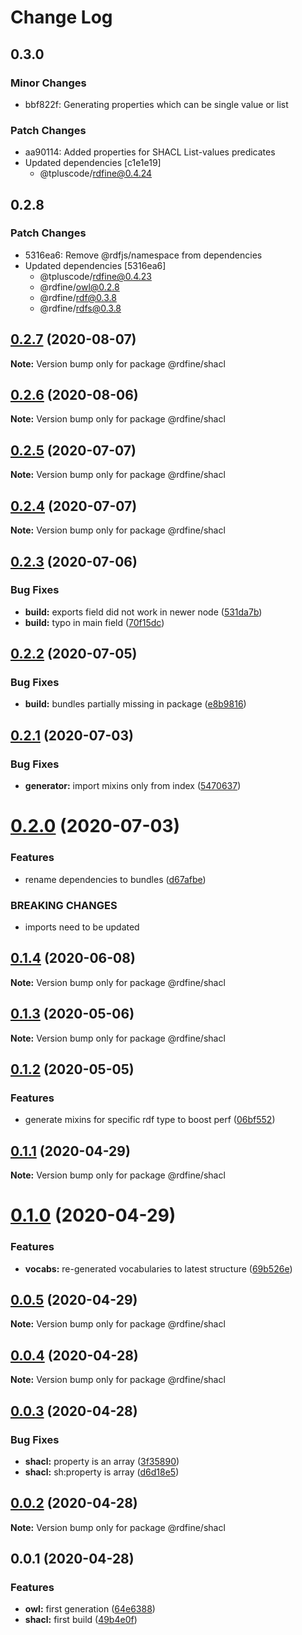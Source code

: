 # Change Log

## 0.3.0

### Minor Changes

- bbf822f: Generating properties which can be single value or list

### Patch Changes

- aa90114: Added properties for SHACL List-values predicates
- Updated dependencies [c1e1e19]
  - @tpluscode/rdfine@0.4.24

## 0.2.8

### Patch Changes

- 5316ea6: Remove @rdfjs/namespace from dependencies
- Updated dependencies [5316ea6]
  - @tpluscode/rdfine@0.4.23
  - @rdfine/owl@0.2.8
  - @rdfine/rdf@0.3.8
  - @rdfine/rdfs@0.3.8

## [0.2.7](https://github.com/tpluscode/rdfine/compare/@rdfine/shacl@0.2.6...@rdfine/shacl@0.2.7) (2020-08-07)

**Note:** Version bump only for package @rdfine/shacl

## [0.2.6](https://github.com/tpluscode/rdfine/compare/@rdfine/shacl@0.2.5...@rdfine/shacl@0.2.6) (2020-08-06)

**Note:** Version bump only for package @rdfine/shacl

## [0.2.5](https://github.com/tpluscode/rdfine/compare/@rdfine/shacl@0.2.4...@rdfine/shacl@0.2.5) (2020-07-07)

**Note:** Version bump only for package @rdfine/shacl

## [0.2.4](https://github.com/tpluscode/rdfine/compare/@rdfine/shacl@0.2.3...@rdfine/shacl@0.2.4) (2020-07-07)

**Note:** Version bump only for package @rdfine/shacl

## [0.2.3](https://github.com/tpluscode/rdfine/compare/@rdfine/shacl@0.2.2...@rdfine/shacl@0.2.3) (2020-07-06)

### Bug Fixes

- **build:** exports field did not work in newer node ([531da7b](https://github.com/tpluscode/rdfine/commit/531da7bd23faa2ad5b1bacec1c5a76e44d6190ab))
- **build:** typo in main field ([70f15dc](https://github.com/tpluscode/rdfine/commit/70f15dcacf45694b5490558a49dbb04b014b323f))

## [0.2.2](https://github.com/tpluscode/rdfine/compare/@rdfine/shacl@0.2.1...@rdfine/shacl@0.2.2) (2020-07-05)

### Bug Fixes

- **build:** bundles partially missing in package ([e8b9816](https://github.com/tpluscode/rdfine/commit/e8b9816cc583f1f756a649107bdcd3fabebb5880))

## [0.2.1](https://github.com/tpluscode/rdfine/compare/@rdfine/shacl@0.2.0...@rdfine/shacl@0.2.1) (2020-07-03)

### Bug Fixes

- **generator:** import mixins only from index ([5470637](https://github.com/tpluscode/rdfine/commit/5470637ee51480bafa76e28d92a92a169d86d180))

# [0.2.0](https://github.com/tpluscode/rdfine/compare/@rdfine/shacl@0.1.4...@rdfine/shacl@0.2.0) (2020-07-03)

### Features

- rename dependencies to bundles ([d67afbe](https://github.com/tpluscode/rdfine/commit/d67afbe596bc1d91c1a030cb233bb44ca04a0fc7))

### BREAKING CHANGES

- imports need to be updated

## [0.1.4](https://github.com/tpluscode/rdfine/compare/@rdfine/shacl@0.1.3...@rdfine/shacl@0.1.4) (2020-06-08)

**Note:** Version bump only for package @rdfine/shacl

## [0.1.3](https://github.com/tpluscode/rdfine/compare/@rdfine/shacl@0.1.2...@rdfine/shacl@0.1.3) (2020-05-06)

**Note:** Version bump only for package @rdfine/shacl

## [0.1.2](https://github.com/tpluscode/rdfine/compare/@rdfine/shacl@0.1.1...@rdfine/shacl@0.1.2) (2020-05-05)

### Features

- generate mixins for specific rdf type to boost perf ([06bf552](https://github.com/tpluscode/rdfine/commit/06bf552f50f516a62f7c2bb05b9f17beb2159aee))

## [0.1.1](https://github.com/tpluscode/rdfine/compare/@rdfine/shacl@0.1.0...@rdfine/shacl@0.1.1) (2020-04-29)

**Note:** Version bump only for package @rdfine/shacl

# [0.1.0](https://github.com/tpluscode/rdfine/compare/@rdfine/shacl@0.0.5...@rdfine/shacl@0.1.0) (2020-04-29)

### Features

- **vocabs:** re-generated vocabularies to latest structure ([69b526e](https://github.com/tpluscode/rdfine/commit/69b526e69e7094ec7563f69525c60822ae1572b2))

## [0.0.5](https://github.com/tpluscode/rdfine/compare/@rdfine/shacl@0.0.4...@rdfine/shacl@0.0.5) (2020-04-29)

**Note:** Version bump only for package @rdfine/shacl

## [0.0.4](https://github.com/tpluscode/rdfine/compare/@rdfine/shacl@0.0.3...@rdfine/shacl@0.0.4) (2020-04-28)

**Note:** Version bump only for package @rdfine/shacl

## [0.0.3](https://github.com/tpluscode/rdfine/compare/@rdfine/shacl@0.0.2...@rdfine/shacl@0.0.3) (2020-04-28)

### Bug Fixes

- **shacl:** property is an array ([3f35890](https://github.com/tpluscode/rdfine/commit/3f358904ca9c8047e5208520d96fe5811e1abb92))
- **shacl:** sh:property is array ([d6d18e5](https://github.com/tpluscode/rdfine/commit/d6d18e52548508a9f0b965927aaf47bcdb0a5541))

## [0.0.2](https://github.com/tpluscode/rdfine/compare/@rdfine/shacl@0.0.1...@rdfine/shacl@0.0.2) (2020-04-28)

**Note:** Version bump only for package @rdfine/shacl

## 0.0.1 (2020-04-28)

### Features

- **owl:** first generation ([64e6388](https://github.com/tpluscode/rdfine/commit/64e6388b3a9aed9fe91f54fb21879f76d7e3169c))
- **shacl:** first build ([49b4e0f](https://github.com/tpluscode/rdfine/commit/49b4e0f260a264808fe43965096e7c2978141e1e))
